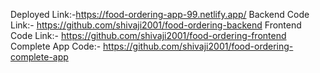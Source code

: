 Deployed Link:-https://food-ordering-app-99.netlify.app/
Backend Code Link:- https://github.com/shivaji2001/food-ordering-backend
Frontend Code Link:- https://github.com/shivaji2001/food-ordering-frontend
Complete App Code:- https://github.com/shivaji2001/food-ordering-complete-app
